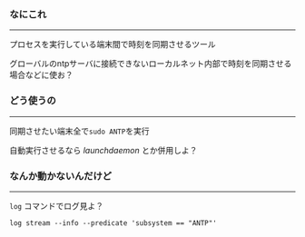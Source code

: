 ### なにこれ
----
プロセスを実行している端末間で時刻を同期させるツール

グローバルのntpサーバに接続できないローカルネット内部で時刻を同期させる場合などに使お？

### どう使うの
----
同期させたい端末全で```sudo ANTP```を実行

自動実行させるなら *launchdaemon* とか併用しよ？

### なんか動かないんだけど
----
```log``` コマンドでログ見よ？

```log stream --info --predicate 'subsystem == "ANTP"'```
